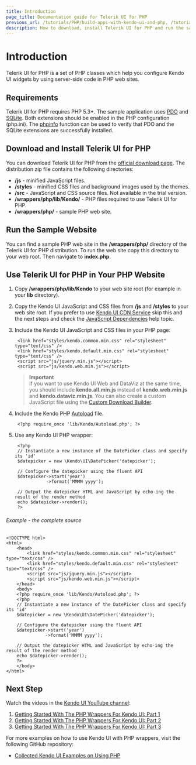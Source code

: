 ```yaml
---
title: Introduction
page_title: Documentation guide for Telerik UI for PHP
previous_url: /tutorials/PHP/build-apps-with-kendo-ui-and-php, /tutorials/PHP/build-apps-with-kendo-ui-and-php-2
description: How to download, install Telerik UI for PHP and run the sample application.
---
```


# Introduction

Telerik UI for PHP is a set of PHP classes which help you configure Kendo UI widgets by using server-side code in PHP web sites.

## Requirements

Telerik UI for PHP requires PHP 5.3+. The sample application uses [PDO](http://www.php.net/manual/en/intro.pdo.php)
and [SQLite](http://www.php.net/manual/en/ref.pdo-sqlite.php).
Both extensions should be enabled in the PHP configuration (php.ini). The
[phpinfo](http://php.net/manual/en/function.phpinfo.php) function can be used to verify that PDO and the SQLite extensions are successfully installed.

## Download and Install Telerik UI for PHP

You can download Telerik UI for PHP from the [official download page](http://demos.telerik.com/php-ui/). The distribution zip file
contains the following directories:

*   **/js** - minified JavaScript files.
*   **/styles** - minified CSS files and background images used by the themes.
*   **/src** - JavaScript and CSS source files. Not available in the trial version.
*   **/wrappers/php/lib/Kendo/** - PHP files required to use Telerik UI for PHP.
*   **/wrappers/php/** - sample PHP web site.

## Run the Sample Website

You can find a sample PHP web site in the **/wrappers/php/** directory of the Telerik UI for PHP distribution.
To run the web site copy this directory to your web root. Then navigate to **index.php**.

## Use Telerik UI for PHP in Your PHP Website

1. Copy **/wrappers/php/lib/Kendo** to your web site root (for example in your **lib** directory).
2. Copy the Kendo UI JavaScript and CSS files from **/js** and **/styles** to your web site root. If you prefer to use [Kendo UI CDN Service](/intro/installation/cdn-service) skip this and the next steps
and check the [JavaScript Dependencies](/intro/installation/prerequisites) help topic.
3. Include the Kendo UI JavaScript and CSS files in your PHP page:

        <link href="styles/kendo.common.min.css" rel="stylesheet" type="text/css" />
        <link href="styles/kendo.default.min.css" rel="stylesheet" type="text/css" />
        <script src="js/jquery.min.js"></script>
        <script src="js/kendo.web.min.js"></script>

    > **Important**  
    > If you want to use Kendo UI Web and DataViz at the same time, you should include **kendo.all.min.js** instead of **kendo.web.min.js** and **kendo.dataviz.min.js**. You can also create a custom JavaScript file using the [Custom Download Builder](https://www.telerik.com/login/v2/telerik?ReturnUrl=https://www.telerik.com/download/custom-download).

4. Include the Kendo PHP [Autoload](http://php.net/manual/en/language.oop5.autoload.php) file.

        <?php require_once 'lib/Kendo/Autoload.php'; ?>

5. Use any Kendo UI PHP wrapper:

        <?php
        // Instantiate a new instance of the DatePicker class and specify its 'id'
        $datepicker = new \Kendo\UI\DatePicker('datepicker');

        // Configure the datepicker using the fluent API
        $datepicker->start('year')
                   ->format('MMMM yyyy');

        // Output the datepicker HTML and JavaScript by echo-ing the result of the render method
        echo $datepicker->render();
        ?>

###### Example - the complete source

    <!DOCTYPE html>
    <html>
        <head>
            <link href="styles/kendo.common.min.css" rel="stylesheet" type="text/css" />
            <link href="styles/kendo.default.min.css" rel="stylesheet" type="text/css" />
            <script src="js/jquery.min.js"></script>
            <script src="js/kendo.web.min.js"></script>
        </head>
        <body>
        <?php require_once 'lib/Kendo/Autoload.php'; ?>
        <?php
        // Instantiate a new instance of the DatePicker class and specify its 'id'
        $datepicker = new \Kendo\UI\DatePicker('datepicker');

        // Configure the datepicker using the fluent API
        $datepicker->start('year')
                   ->format('MMMM yyyy');

        // Output the datepicker HTML and JavaScript by echo-ing the result of the render method
        echo $datepicker->render();
        ?>
        </body>
    </html>

## Next Step

Watch the videos in the [Kendo UI YouTube channel](http://www.youtube.com/kendouitv):

1. [Getting Started With The PHP Wrappers For Kendo UI: Part 1](http://www.youtube.com/watch?v=2Kpgp_nocEI)
1. [Getting Started With The PHP Wrappers For Kendo UI: Part 2](https://www.youtube.com/watch?v=RQCLqA6Pu_E)
1. [Getting Started With The PHP Wrappers For Kendo UI: Part 3](https://www.youtube.com/watch?v=zYh6cuU_leQ)

For more examples on how to use Kendo UI with PHP wrappers, visit the following GitHub repository:

* [Collected Kendo UI Examples on Using PHP](https://github.com/telerik/kendo-examples-php)
